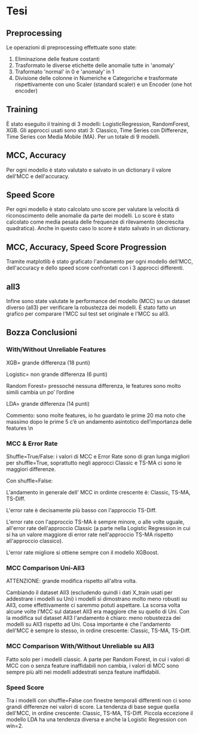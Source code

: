 # Tesi

## Preprocessing

Le operazioni di preprocessing effettuate sono state:
1) Eliminazione delle feature costanti
2) Trasformato le diverse etichette delle anomalie tutte in 'anomaly'
3) Traformato 'normal' in 0 e 'anomaly' in 1
4) Divisione delle colonne in Numeriche e Categoriche e trasformate rispettivamente con uno Scaler (standard scaler) e un Encoder (one hot encoder)

## Training

È stato eseguito il training di 3 modelli: LogisticRegression, RandomForest, XGB.
Gli approcci usati sono stati 3: Classico, Time Series con Differenze, Time Series con Media Mobile (MA).
Per un totale di 9 modelli.

## MCC, Accuracy

Per ogni modello è stato valutato e salvato in un dictionary il valore dell'MCC e dell'accuracy.

## Speed Score

Per ogni modello è stato calcolato uno score per valutare la velocità di riconoscimento delle anomalie da parte dei modelli. 
Lo score è stato calcolato come media pesata delle frequenze di rilevamento (decrescita quadratica).
Anche in questo caso lo score è stato salvato in un dictionary.

## MCC, Accuracy, Speed Score Progression

Tramite matplotlib è stato graficato l'andamento per ogni modello dell'MCC, dell'accuracy e dello speed score confrontati con i 3 approcci differenti.

## all3

Infine sono state valutate le performance del modello (MCC) su un dataset diverso (all3) per verificare la robustezza dei modelli.
È stato fatto un grafico per comparare l'MCC sul test set originale e l'MCC su all3.

## Bozza Conclusioni
### With/Without Unreliable Features


XGB= grande differenza (18 punti)  


Logistic= non grande differenza (6 punti)  


Random Forest= pressoché nessuna differenza, le features sono molto simili cambia un po’ l’ordine 


LDA= grande differenza (14 punti)  



Commento: sono molte features, io ho guardato le prime 20 ma noto che massimo dopo le prime 5 c’è un andamento asintotico dell’importanza delle features \n



### MCC & Error Rate
Shuffle=True/False: i valori di MCC e Error Rate sono di gran lunga migliori per shuffle=True, soprattutto negli approcci Classic e TS-MA ci sono le maggiori differenze.

Con shuffle=False:


L'andamento in generale dell' MCC in ordinte crescente è: Classic, TS-MA, TS-Diff.


L'error rate è decisamente più basso con l'approccio TS-Diff.


L'error rate con l'approccio TS-MA è sempre minore, o alle volte uguale, all'error rate dell'approccio Classic (a parte nella Logistic Regression in cui si ha un valore maggiore di error rate nell'approccio TS-MA rispetto all'approccio classico).


L'error rate migliore si ottiene sempre con il modello XGBoost.


### MCC Comparison Uni-All3

ATTENZIONE: grande modifica rispetto all'altra volta.

Cambiando il dataset All3 (escludendo quindi i dati X_train usati per addestrare i modelli su Uni) i modelli si dimostrano molto meno robusti su All3, come effettivamente ci saremmo potuti aspettare. La scorsa volta alcune volte l'MCC sul dataset All3 era maggiore che su quello di Uni. Con la modifica sul dataset All3 l'andamento è chiaro: meno robustezza dei modelli su All3 rispetto ad Uni. Cosa importante è che l'andamento dell'MCC è sempre lo stesso, in ordine crescente: Classic, TS-MA, TS-Diff.

### MCC Comparison With/Without Unreliable su All3
Fatto solo per i modelli classic. A parte per Random Forest, in cui i valori di MCC con o senza feature inaffidabili non cambia, i valori di MCC sono sempre più alti nei modelli addestrati senza feature inaffidabili.


### Speed Score
Tra i modelli con shuffle=False con finestre temporali differenti non ci sono grandi differenze nei valori di score. La tendenza di base segue quella dell'MCC, in ordine crescente: Classic, TS-MA, TS-Diff. Piccola eccezione il modello LDA ha una tendenza diversa e anche la Logistic Regression con win=2.

